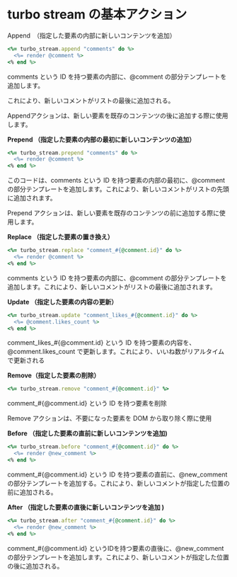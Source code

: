 # turbo stream の基本アクション

Append　（指定した要素の内部に新しいコンテンツを追加）

```ruby
<%= turbo_stream.append "comments" do %>
  <%= render @comment %>
<% end %>
```

comments という ID を持つ要素の内部に、@comment の部分テンプレートを追加します。

これにより、新しいコメントがリストの最後に追加される。

Appendアクションは、新しい要素を既存のコンテンツの後に追加する際に使用します。

**Prepend （指定した要素の内部の最初に新しいコンテンツの追加）**

```ruby
<%= turbo_stream.prepend "comments" do %>
  <%= render @comment %>
<% end %>
```

このコードは、comments という ID を持つ要素の内部の最初に、@comment の部分テンプレートを追加します。これにより、新しいコメントがリストの先頭に追加されます。

Prepend アクションは、新しい要素を既存のコンテンツの前に追加する際に使用します。

**Replace （指定した要素の置き換え）**

```ruby
<%= turbo_stream.replace "comment_#{@comment.id}" do %>
  <%= render @comment %>
<% end %>
```

comments という ID を持つ要素の内部に、@comment の部分テンプレートを追加します。これにより、新しいコメントがリストの最後に追加されます。

**Update （指定した要素の内容の更新）**

```ruby
<%= turbo_stream.update "comment_likes_#{@comment.id}" do %>
  <%= @comment.likes_count %>
<% end %>
```

comment_likes_#{@comment.id} という ID を持つ要素の内容を、@comment.likes_count で更新します。これにより、いいね数がリアルタイムで更新される

**Remove（指定した要素の削除）**

```ruby
<%= turbo_stream.remove "comment_#{@comment.id}" %>
```

comment_#{@comment.id} という ID を持つ要素を削除

Remove アクションは、不要になった要素を DOM から取り除く際に使用

**Before （指定した要素の直前に新しいコンテンツを追加)**

```ruby
<%= turbo_stream.before "comment_#{@comment.id}" do %>
  <%= render @new_comment %>
<% end %>
```

comment_#{@comment.id} という ID を持つ要素の直前に、@new_comment の部分テンプレートを追加する。これにより、新しいコメントが指定した位置の前に追加される。

**After （指定した要素の直後に新しいコンテンツを追加 )**

```ruby
<%= turbo_stream.after "comment_#{@comment.id}" do %>
  <%= render @new_comment %>
<% end %>
```

comment_#{@comment.id} というIDを持つ要素の直後に、@new_comment の部分テンプレートを追加します。これにより、新しいコメントが指定した位置の後に追加される。
